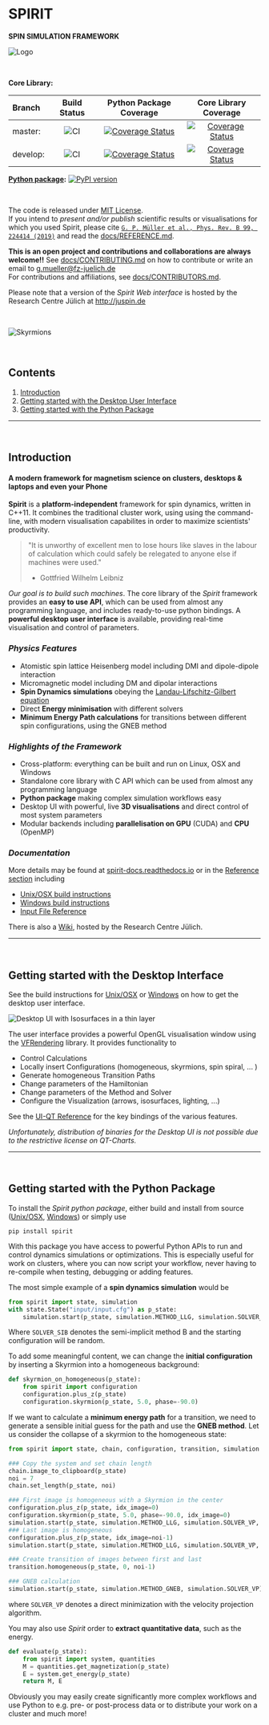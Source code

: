 SPIRIT
=============================
**SPIN SIMULATION FRAMEWORK**<br />


![Logo](https://imgur.com/iWc1kuE.png "Spirit Logo")


&nbsp;


**Core Library:**

| Branch   | Build Status | Python Package Coverage | Core Library Coverage |
| :------- | :----------: | :---------------------: | :-------------------: |
| master:  | ![CI](https://github.com/spirit-code/spirit/workflows/CI/badge.svg?branch=master) | [![Coverage Status](https://coveralls.io/repos/github/spirit-code/spirit/badge.svg?branch=master)](https://coveralls.io/github/spirit-code/spirit?branch=master) | [![Coverage Status](https://codecov.io/gh/spirit-code/spirit/branch/master/graph/badge.svg)](https://codecov.io/gh/spirit-code/spirit/branch/master) |
| develop: | ![CI](https://github.com/spirit-code/spirit/workflows/CI/badge.svg?branch=develop) | [![Coverage Status](https://coveralls.io/repos/github/spirit-code/spirit/badge.svg?branch=develop)](https://coveralls.io/github/spirit-code/spirit?branch=develop) | [![Coverage Status](https://codecov.io/gh/spirit-code/spirit/branch/develop/graph/badge.svg)](https://codecov.io/gh/spirit-code/spirit/branch/develop) |

**[Python package](https://pypi.org/project/spirit/):** [![PyPI version](https://badge.fury.io/py/spirit.svg)](https://badge.fury.io/py/spirit)


&nbsp;


The code is released under [MIT License](LICENSE.txt).<br />
If you intend to *present and/or publish* scientific results or visualisations for which you used Spirit,
please cite [`G. P. Müller et al., Phys. Rev. B 99, 224414 (2019)`](https://link.aps.org/doi/10.1103/PhysRevB.99.224414) and read the [docs/REFERENCE.md](docs/REFERENCE.md).

**This is an open project and contributions and collaborations are always welcome!!**
See [docs/CONTRIBUTING.md](docs/CONTRIBUTING.md) on how to contribute or write an email to g.mueller@fz-juelich.de<br />
For contributions and affiliations, see [docs/CONTRIBUTORS.md](docs/CONTRIBUTORS.md).

Please note that a version of the *Spirit Web interface* is hosted by the Research Centre Jülich at
http://juspin.de


&nbsp;

<!--
![nur ein Beispiel](https://commons.wikimedia.org/wiki/File:Example_de.jpg "Beispielbild")
-->

![Skyrmions](http://imgur.com/JgPj8t5.jpg "Skyrmions on a 2D grid")

&nbsp;



Contents
--------

1. [Introduction](#Introduction)
2. [Getting started with the Desktop User Interface](#Desktop)
3. [Getting started with the Python Package](#Python)

---------------------------------------------



&nbsp;



Introduction <a name="Introduction"></a>
---------------------------------------------

#### A modern framework for magnetism science on clusters, desktops & laptops and even your Phone

**Spirit** is a **platform-independent** framework for spin dynamics, written in C++11.
It combines the traditional cluster work, using using the command-line, with modern
visualisation capabilites in order to maximize scientists' productivity.

> "It is unworthy of excellent men to lose hours like slaves in
>  the labour of calculation which could safely be relegated to
>  anyone else if machines were used."
> - Gottfried Wilhelm Leibniz

*Our goal is to build such machines*. The core library of the *Spirit* framework provides an
**easy to use API**, which can be used from almost any programming language,
and includes ready-to-use python bindings.
A **powerful desktop user interface** is available, providing real-time visualisation and
control of parameters.

### *Physics Features*

- Atomistic spin lattice Heisenberg model including DMI and dipole-dipole interaction
- Micromagnetic model including DM and dipolar interactions
- **Spin Dynamics simulations** obeying the
  [Landau-Lifschitz-Gilbert equation](https://en.wikipedia.org/wiki/Landau%E2%80%93Lifshitz%E2%80%93Gilbert_equation)
- Direct **Energy minimisation** with different solvers
- **Minimum Energy Path calculations** for transitions between different
  spin configurations, using the GNEB method

### *Highlights of the Framework*

- Cross-platform: everything can be built and run on Linux, OSX and Windows
- Standalone core library with C API which can be used from almost any programming language
- **Python package** making complex simulation workflows easy
- Desktop UI with powerful, live **3D visualisations** and direct control of most system parameters
- Modular backends including **parallelisation on GPU** (CUDA) and **CPU** (OpenMP)

### *Documentation*

More details may be found at [spirit-docs.readthedocs.io](http://spirit-docs.readthedocs.io)
or in the [Reference section](docs/README.md) including

- [Unix/OSX build instructions](docs/Build_Unix_OSX.md)
- [Windows build instructions](docs/Build_Windows.md)
- [Input File Reference](core/docs/Input.md)

There is also a [Wiki](https://iffwiki.fz-juelich.de/index.php/Spirit "Click me..."),
hosted by the Research Centre Jülich.

---------------------------------------------



&nbsp;



Getting started with the Desktop Interface <a name="Desktop"></a>
---------------------------------------------

See the build instructions for [Unix/OSX](docs/Build_Unix_OSX.md) or
[Windows](docs/Build_Windows.md) on how to get the desktop user interface.

![Desktop UI with Isosurfaces in a thin layer](http://imgur.com/QUcN4aG.jpg "Isosurfaces in a thin layer")

The user interface provides a powerful OpenGL visualisation window
using the [VFRendering](https://github.com/FlorianRhiem/VFRendering) library.
It provides functionality to

- Control Calculations
- Locally insert Configurations (homogeneous, skyrmions, spin spiral, ... )
- Generate homogeneous Transition Paths
- Change parameters of the Hamiltonian
- Change parameters of the Method and Solver
- Configure the Visualization (arrows, isosurfaces, lighting, ...)

See the [UI-QT Reference](docs/UI-Qt.md) for the key bindings of the various features.

*Unfortunately, distribution of binaries for the Desktop UI is not possible due
to the restrictive license on QT-Charts.*

---------------------------------------------



&nbsp;



Getting started with the Python Package <a name="Python"></a>
---------------------------------------------

To install the *Spirit python package*, either build and install from source
([Unix/OSX](docs/Build_Unix_OSX.md), [Windows](docs/Build_Windows.md)) or
simply use

    pip install spirit

With this package you have access to powerful Python APIs to run and control
dynamics simulations or optimizations.
This is especially useful for work on clusters, where you can now script your
workflow, never having to re-compile when testing, debugging or adding features.

The most simple example of a **spin dynamics simulation** would be
``` python
from spirit import state, simulation
with state.State("input/input.cfg") as p_state:
    simulation.start(p_state, simulation.METHOD_LLG, simulation.SOLVER_SIB)
```
Where `SOLVER_SIB` denotes the semi-implicit method B and the starting configuration
will be random.

To add some meaningful content, we can change the **initial configuration** by
inserting a Skyrmion into a homogeneous background:
``` python
def skyrmion_on_homogeneous(p_state):
    from spirit import configuration
    configuration.plus_z(p_state)
    configuration.skyrmion(p_state, 5.0, phase=-90.0)
```

If we want to calculate a **minimum energy path** for a transition, we need to generate
a sensible initial guess for the path and use the **GNEB method**. Let us consider
the collapse of a skyrmion to the homogeneous state:
``` python
from spirit import state, chain, configuration, transition, simulation

### Copy the system and set chain length
chain.image_to_clipboard(p_state)
noi = 7
chain.set_length(p_state, noi)

### First image is homogeneous with a Skyrmion in the center
configuration.plus_z(p_state, idx_image=0)
configuration.skyrmion(p_state, 5.0, phase=-90.0, idx_image=0)
simulation.start(p_state, simulation.METHOD_LLG, simulation.SOLVER_VP, idx_image=0)
### Last image is homogeneous
configuration.plus_z(p_state, idx_image=noi-1)
simulation.start(p_state, simulation.METHOD_LLG, simulation.SOLVER_VP, idx_image=noi-1)

### Create transition of images between first and last
transition.homogeneous(p_state, 0, noi-1)

### GNEB calculation
simulation.start(p_state, simulation.METHOD_GNEB, simulation.SOLVER_VP)
```
where `SOLVER_VP` denotes a direct minimization with the velocity projection algorithm.

You may also use *Spirit* order to **extract quantitative data**, such as the energy.
``` python
def evaluate(p_state):
    from spirit import system, quantities
    M = quantities.get_magnetization(p_state)
    E = system.get_energy(p_state)
    return M, E
```

Obviously you may easily create significantly more complex workflows and use Python
to e.g. pre- or post-process data or to distribute your work on a cluster and much more!
